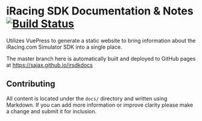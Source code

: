 # iRacing SDK Documentation & Notes [![Build Status](https://travis-ci.org/sajax/irsdkdocs.svg?branch=master)](https://travis-ci.org/sajax/irsdkdocs)

Utilizes VuePress to generate a static website to bring information about the iRacing.com Simulator SDK into a single place.

The master branch here is automatically built and deployed to GitHub pages at https://sajax.github.io/irsdkdocs

## Contributing

All content is located under the `docs/` directory and written using Markdown. If you can add more information or improve clarity please make a change and submit it for inclusion.
